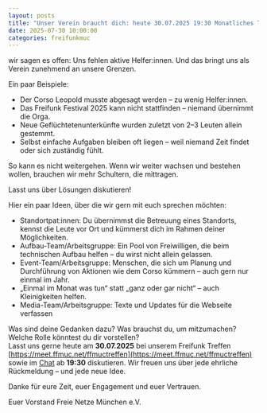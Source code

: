 ```yaml
---
layout: posts
title: "Unser Verein braucht dich: heute 30.07.2025 19:30 Monatliches Treffen für neue Ideen & mehr Engagement"
date: 2025-07-30 10:00:00
categories: freifunkmuc
---
```


wir sagen es offen: Uns fehlen aktive Helfer:innen. Und das bringt uns als Verein zunehmend an unsere Grenzen.

Ein paar Beispiele:

- Der Corso Leopold musste abgesagt werden – zu wenig Helfer:innen.
- Das Freifunk Festival 2025 kann nicht stattfinden – niemand übernimmt die Orga.
- Neue Geflüchtetenunterkünfte wurden zuletzt von 2–3 Leuten allein gestemmt.
- Selbst einfache Aufgaben bleiben oft liegen – weil niemand Zeit findet oder sich zuständig fühlt.

So kann es nicht weitergehen. Wenn wir weiter wachsen und bestehen wollen, brauchen wir mehr Schultern, die mittragen.

Lasst uns über Lösungen diskutieren!

Hier ein paar Ideen, über die wir gern mit euch sprechen möchten:

- Standortpat:innen: Du übernimmst die Betreuung eines Standorts, kennst die Leute vor Ort und kümmerst dich im Rahmen deiner Möglichkeiten.
- Aufbau-Team/Arbeitsgruppe: Ein Pool von Freiwilligen, die beim technischen Aufbau helfen – du wirst nicht allein gelassen.
- Event-Team/Arbeitsgruppe: Menschen, die sich um Planung und Durchführung von Aktionen wie dem Corso kümmern – auch gern nur einmal im Jahr.
- „Einmal im Monat was tun“ statt „ganz oder gar nicht“ – auch Kleinigkeiten helfen.
- Media-Team/Arbeitsgruppe: Texte und Updates für die Webseite verfassen

Was sind deine Gedanken dazu? Was brauchst du, um mitzumachen? Welche Rolle könntest du dir vorstellen?  
Lasst uns gerne heute am **30.07.2025** bei unserem Freifunk Treffen [https://meet.ffmuc.net/ffmuctreffen](https://meet.ffmuc.net/ffmuctreffen) sowie im [Chat](https://chat.ffmuc.net/freifunk/channels/00-freifunk-treffen) ab **19:30** diskutieren. 
Wir freuen uns über jede ehrliche Rückmeldung – und jede neue Idee.  

Danke für eure Zeit, euer Engagement und euer Vertrauen.

Euer Vorstand
Freie Netze München e.V.
